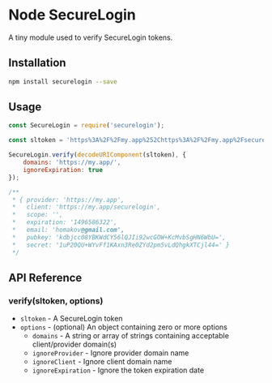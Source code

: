 # Node SecureLogin

A tiny module used to verify SecureLogin tokens.

## Installation

```bash
npm install securelogin --save
```

## Usage

```javascript
const SecureLogin = require('securelogin');

const sltoken = 'https%3A%2F%2Fmy.app%252Chttps%3A%2F%2Fmy.app%2Fsecurelogin%252C%252C1496586322%2C2YNnncbnq7won%2B13AzJJqeBRREA9CTjYq%2FDwuGQAGy8LaQGnuH6OE10oLxV4kgJJhflnqdu0qY8bBC08v969Cg%3D%3D%252C%2Fbf0P0dBdDcQlak07UZpR4YnzPc2qw40jCSz1NAuw%2Bs%3D%2Ckdbjcc08YBKWdCY56lQJIi92wcGOW%2BKcMvbSgHN6WbU%3D%252C1uP20QU%2BWYvFf1KAxn3Re0ZYd2pm5vLdQhgkXTCjl44%3D%2Chomakov%40gmail.com';

SecureLogin.verify(decodeURIComponent(sltoken), {
    domains: 'https://my.app/',
    ignoreExpiration: true
});

/**
 * { provider: 'https://my.app',
 *   client: 'https://my.app/securelogin',
 *   scope: '',
 *   expiration: '1496586322',
 *   email: 'homakov@gmail.com',
 *   pubkey: 'kdbjcc08YBKWdCY56lQJIi92wcGOW+KcMvbSgHN6WbU=',
 *   secret: '1uP20QU+WYvFf1KAxn3Re0ZYd2pm5vLdQhgkXTCjl44=' }
 */
```

## API Reference

### verify(sltoken, options)

- `sltoken` - A SecureLogin token
- `options` - (optional) An object containing zero or more options
    - `domains` - A string or array of strings containing acceptable
    client/provider domain(s)
    - `ignoreProvider` - Ignore provider domain name
    - `ignoreClient` - Ignore client domain name
    - `ignoreExpiration` - Ignore the token expiration date
